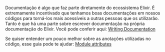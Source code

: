 Documentação é algo que faz parte diretamente do ecossistema Elixir. É extremamente incentivado que tenhamos boas documentações em nossos códigos para torná-los mais acessíveis a outras pessoas que os utilizarão. Tanto é que há uma parte sobre escrever documentação na própria documentação do Elixir. Você pode conferir aqui:
[Writing Documentation](https://hexdocs.pm/elixir/writing-documentation.html)

Se quiser entender um pouco melhor sobre as anotações utilizadas no código, esse guia pode te ajudar:
[Module attributes](https://elixir-lang.org/getting-started/module-attributes.html)
